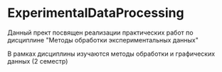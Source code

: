 # ExperimentalDataProcessing

Данный прект посвящен реализации практических работ по дисциплине "Методы обработки экспериментальных данных"

В рамках дисциплины изучаются методы обработки и графических данных (2 семестр)
